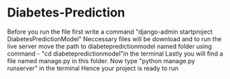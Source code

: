 # Diabetes-Prediction
Before you run the file first write a command "django-admin startproject DiabetesPredictionModel"
Neccessary files will be download and to run the live server move the path to diabetepredictionmodel named folder using command - "cd diabetepredictionmodel"in the terminal
Lastly you will find a file named manage.py in this folder.
Now type "python manage.py runserver" in the terminal
Hence your project is ready to run
